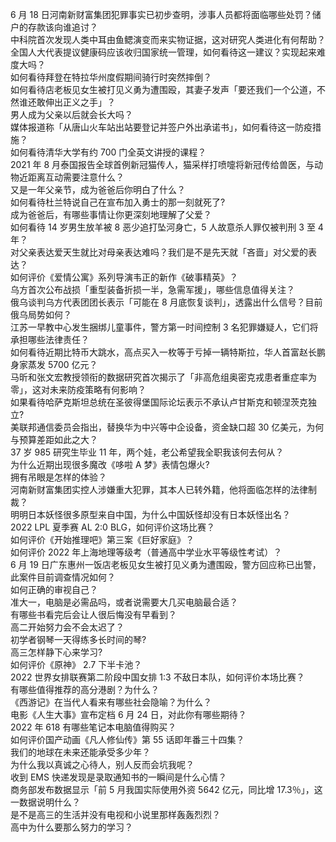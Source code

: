 6 月 18 日河南新财富集团犯罪事实已初步查明，涉事人员都将面临哪些处罚？储户的存款该向谁追讨？  
中科院首次发现人类中耳由鱼鳃演变而来实物证据，这对研究人类进化有何帮助？  
全国人大代表提议健康码应该收归国家统一管理，如何看待这一建议？实现起来难度大吗？  
如何看待拜登在特拉华州度假期间骑行时突然摔倒？  
如何看待店老板见女生被打见义勇为遭围殴，其妻子发声「要还我们一个公道，不然谁还敢伸出正义之手」？  
男人成为父亲以后就会长大吗？  
媒体报道称「从唐山火车站出站要登记并签户外出承诺书」，如何看待这一防疫措施？  
如何看待清华大学有约 700 门全英文讲授的课程？  
2021 年 8 月泰国报告全球首例新冠猫传人，猫采样打喷嚏将新冠传给兽医，与动物近距离互动需要注意什么？  
又是一年父亲节，成为爸爸后你明白了什么？  
如何看待杜兰特说自己在宣布加入勇士的那一刻就死了?  
成为爸爸后，有哪些事情让你更深刻地理解了父爱？  
如何看待 14 岁男生放羊被 8 恶少追打坠河身亡，5 人故意杀人罪仅被判刑 3 至 4 年？  
对父亲表达爱天生就比对母亲表达难吗？我们是不是先天就「吝啬」对父爱的表达？  
如何评价《爱情公寓》系列导演韦正的新作《破事精英》？  
乌方首次公布战损「重型装备折损一半，急需军援」，哪些信息值得关注？  
俄乌谈判乌方代表团团长表示「可能在 8 月底恢复谈判」，透露出什么信号？目前俄乌局势如何？  
江苏一早教中心发生捆绑儿童事件，警方第一时间控制  3 名犯罪嫌疑人，它们将承担哪些法律责任？  
如何看待近期比特币大跳水，高点买入一枚等于亏掉一辆特斯拉，华人首富赵长鹏身家蒸发 5700 亿元？  
马昕和张文宏教授领衔的数据研究首次揭示了「非高危组奥密克戎患者重症率为零」，这对未来防疫策略有何影响？  
如果看待哈萨克斯坦总统在圣彼得堡国际论坛表示不承认卢甘斯克和顿涅茨克独立?  
美联邦通信委员会指出，替换华为中兴等中企设备，资金缺口超 30 亿美元，为何与预算差距如此之大？  
37 岁 985 研究生毕业 11 年，两个娃，老公希望我全职我该何去何从？  
为什么近期出现很多魔改《哆啦 A 梦》表情包爆火?  
拥有吊眼是怎样的体验？  
河南新财富集团实控人涉嫌重大犯罪，其本人已转外籍，他将面临怎样的法律制裁？  
明明日本妖怪很多原型来自中国，为什么中国妖怪却没有日本妖怪出名？  
2022 LPL 夏季赛 AL 2:0 BLG，如何评价这场比赛？  
如何评价《开始推理吧》第三案《巨好家庭》？  
如何评价 2022 年上海地理等级考（普通高中学业水平等级性考试）？  
6 月 19 日广东惠州一饭店老板见女生被打见义勇为遭围殴，警方回应称已出警，此案件目前调查情况如何？  
如何正确的审视自己？  
准大一，电脑是必需品吗，或者说需要大几买电脑最合适？  
有哪些书看完后会让人很后悔没有早看到？  
高二开始努力会不会太迟了？  
初学者钢琴一天得练多长时间的琴?  
高三怎样静下心来学习?  
如何评价《原神》 2.7 下半卡池？  
2022 世界女排联赛第二阶段中国女排 1:3 不敌日本队，如何评价本场比赛？  
有哪些值得推荐的高分港剧？为什么？  
《西游记》在当代人看来有哪些社会隐喻？为什么？  
电影《人生大事》宣布定档  6 月 24 日，对此你有哪些期待？  
2022 年 618 有哪些笔记本电脑值得购买？  
如何评价国产动画《凡人修仙传》第 55 话即年番三十四集？  
我们的地球在未来还能承受多少年？  
为什么我以真诚之心待人，别人反而会坑我呢？  
收到 EMS 快递发现是录取通知书的一瞬间是什么心情？  
商务部发布数据显示「前 5 月我国实际使用外资 5642 亿元，同比增 17.3％」，这一数据说明什么？  
是不是高三的生活并没有电视和小说里那样轰轰烈烈？  
高中为什么要那么努力的学习？  
